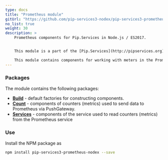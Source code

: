 ```yaml
---
type: docs
title: "Prometheus module"
gitUrl: "https://github.com/pip-services3-nodex/pip-services3-prometheus-nodex"
no_list: true
weight: 30
description: > 
    Prometheus components for Pip.Services in Node.js / ES2017.  


    This module is a part of the [Pip.Services](http://pipservices.org) polyglot microservices toolkit.  

    This module contains components for working with meters in the Prometheus service. The [PrometheusCounters](count/prometheus_counters) and [PrometheusMetricsService](/services/prometheus_metrics_service) components allow you to work both, in client mode through PushGateway and as a service.
---
```


### Packages

The module contains the following packages:
- [**Build**](build) - default factories for constructing components.
- [**Count**](count) - components of counters (metrics) used to send data to Prometheus via PushGateway.
- [**Services**](services) - components of the service used to read counters (metrics) from the Prometheus service


### Use

Install the NPM package as
```bash
npm install pip-services3-prometheus-nodex --save
```

